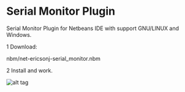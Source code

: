 # Serial Monitor Plugin

Serial Monitor Plugin for Netbeans IDE with support GNU/LINUX and Windows.

1 Download:

nbm/net-ericsonj-serial_monitor.nbm

2 Install and work.

![alt tag](https://github.com/ericsonj/SerialMonitorPlugin/blob/master/doc/screenshot01.png)
